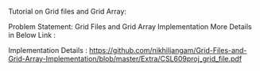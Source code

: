 Tutorial on Grid files and Grid Array:



Problem Statement: Grid Files and Grid Array Implementation More Details in Below Link :


Implementation Details : https://github.com/nikhiljangam/Grid-Files-and-Grid-Array-Implementation/blob/master/Extra/CSL609proj_grid_file.pdf


